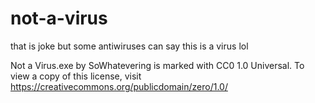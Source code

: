 # not-a-virus
that is joke but some antiwiruses can say this is a virus lol

Not a Virus.exe by SoWhatevering is marked with CC0 1.0 Universal. To view a copy of this license, visit https://creativecommons.org/publicdomain/zero/1.0/
